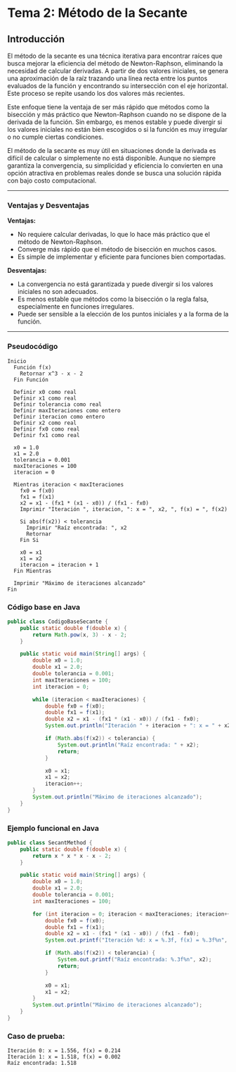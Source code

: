 # Tema 2: Método de la Secante

## Introducción

El método de la secante es una técnica iterativa para encontrar raíces que busca mejorar la eficiencia del método de Newton-Raphson, eliminando la necesidad de calcular derivadas. A partir de dos valores iniciales, se genera una aproximación de la raíz trazando una línea recta entre los puntos evaluados de la función y encontrando su intersección con el eje horizontal. Este proceso se repite usando los dos valores más recientes.

Este enfoque tiene la ventaja de ser más rápido que métodos como la bisección y más práctico que Newton-Raphson cuando no se dispone de la derivada de la función. Sin embargo, es menos estable y puede divergir si los valores iniciales no están bien escogidos o si la función es muy irregular o no cumple ciertas condiciones.

El método de la secante es muy útil en situaciones donde la derivada es difícil de calcular o simplemente no está disponible. Aunque no siempre garantiza la convergencia, su simplicidad y eficiencia lo convierten en una opción atractiva en problemas reales donde se busca una solución rápida con bajo costo computacional.

---

### Ventajas y Desventajas

**Ventajas:**
- No requiere calcular derivadas, lo que lo hace más práctico que el método de Newton-Raphson.
- Converge más rápido que el método de bisección en muchos casos.
- Es simple de implementar y eficiente para funciones bien comportadas.

**Desventajas:**
- La convergencia no está garantizada y puede divergir si los valores iniciales no son adecuados.
- Es menos estable que métodos como la bisección o la regla falsa, especialmente en funciones irregulares.
- Puede ser sensible a la elección de los puntos iniciales y a la forma de la función.

---

### Pseudocódigo

```text
Inicio
  Función f(x)
    Retornar x^3 - x - 2
  Fin Función

  Definir x0 como real
  Definir x1 como real
  Definir tolerancia como real
  Definir maxIteraciones como entero
  Definir iteracion como entero
  Definir x2 como real
  Definir fx0 como real
  Definir fx1 como real

  x0 = 1.0
  x1 = 2.0
  tolerancia = 0.001
  maxIteraciones = 100
  iteracion = 0

  Mientras iteracion < maxIteraciones
    fx0 = f(x0)
    fx1 = f(x1)
    x2 = x1 - (fx1 * (x1 - x0)) / (fx1 - fx0)
    Imprimir "Iteración ", iteracion, ": x = ", x2, ", f(x) = ", f(x2)

    Si abs(f(x2)) < tolerancia
      Imprimir "Raíz encontrada: ", x2
      Retornar
    Fin Si

    x0 = x1
    x1 = x2
    iteracion = iteracion + 1
  Fin Mientras

  Imprimir "Máximo de iteraciones alcanzado"
Fin
```

### Código base en Java

```java
public class CodigoBaseSecante {
    public static double f(double x) {
        return Math.pow(x, 3) - x - 2;
    }

    public static void main(String[] args) {
        double x0 = 1.0;
        double x1 = 2.0;
        double tolerancia = 0.001;
        int maxIteraciones = 100;
        int iteracion = 0;

        while (iteracion < maxIteraciones) {
            double fx0 = f(x0);
            double fx1 = f(x1);
            double x2 = x1 - (fx1 * (x1 - x0)) / (fx1 - fx0);
            System.out.println("Iteración " + iteracion + ": x = " + x2 + ", f(x) = " + f(x2));

            if (Math.abs(f(x2)) < tolerancia) {
                System.out.println("Raíz encontrada: " + x2);
                return;
            }

            x0 = x1;
            x1 = x2;
            iteracion++;
        }
        System.out.println("Máximo de iteraciones alcanzado");
    }
}
```

### Ejemplo funcional en Java

```java
public class SecantMethod {
    public static double f(double x) {
        return x * x * x - x - 2;
    }

    public static void main(String[] args) {
        double x0 = 1.0;
        double x1 = 2.0;
        double tolerancia = 0.001;
        int maxIteraciones = 100;

        for (int iteracion = 0; iteracion < maxIteraciones; iteracion++) {
            double fx0 = f(x0);
            double fx1 = f(x1);
            double x2 = x1 - (fx1 * (x1 - x0)) / (fx1 - fx0);
            System.out.printf("Iteración %d: x = %.3f, f(x) = %.3f%n", iteracion, x2, f(x2));

            if (Math.abs(f(x2)) < tolerancia) {
                System.out.printf("Raíz encontrada: %.3f%n", x2);
                return;
            }

            x0 = x1;
            x1 = x2;
        }
        System.out.println("Máximo de iteraciones alcanzado");
    }
}
```

### Caso de prueba:

```text
Iteración 0: x = 1.556, f(x) = 0.214
Iteración 1: x = 1.518, f(x) = 0.002
Raíz encontrada: 1.518
```
